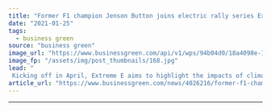 ```yaml
---
title: "Former F1 champion Jenson Button joins electric rally series Extreme E"
date: "2021-01-25"
tags: 
  - business green
source: "business green"
image_url: "https://www.businessgreen.com/api/v1/wps/94b04d0/18a4098e-110c-467e-a661-5eb1cedebd4b/2/Jenson-Button-extreme-e-185x114.jpg"
image_fp: "/assets/img/post_thumbnails/168.jpg"
lead: "
 Kicking off in April, Extreme E aims to highlight the impacts of climate change and promote electric vehicles via a series of races in remote and extreme locations ..."
article_url: "https://www.businessgreen.com/news/4026216/former-f1-champion-jenson-button-joins-electric-rally-series-extreme"
---
```


---
